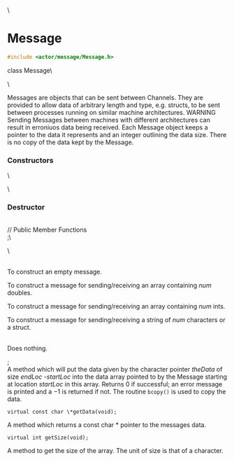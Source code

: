 \
# Message 

```cpp
#include <actor/message/Message.h>
```

class Message\

\

Messages are objects that can be sent between Channels. They are
provided to allow data of arbitrary length and type, e.g. structs, to be
sent between processes running on similar machine architectures. WARNING
Sending Messages between machines with different architectures can
result in erroniuos data being received. Each Message object keeps a
pointer to the data it represents and an integer outlining the data
size. There is no copy of the data kept by the Message.

### Constructors

\

\

### Destructor

\
// Public Member Functions\
;\

\

\
To construct an empty message.

To construct a message for sending/receiving an array containing *num*
doubles.

To construct a message for sending/receiving an array containing *num*
ints.

To construct a message for sending/receiving a string of *num*
characters or a struct.

\
Does nothing.

;\
A method which will put the data given by the character pointer
*theData* of size *endLoc -startLoc* into the data array pointed to by
the Message starting at location $startLoc$ in this array. Returns $0$
if successful; an error message is printed and a $-1$ is returned if
not. The routine `bcopy()` is used to copy the data.

```{.cpp}
virtual const char \*getData(void);
```

A method which returns a const char \* pointer to the messages data.

```{.cpp}
virtual int getSize(void);
```

A method to get the size of the array. The unit of size is that of a
character.
